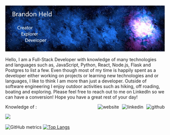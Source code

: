 ![Header](https://github.com/brandonheld/brandonheld/blob/main/githubprofile.jpg)

Hello,
I am a Full-Stack Developer with knowledge of many technologies and languages such as, JavaScript, Python, React, Node.js, Flask and Postgres to list a few. Even though most of my time is happily spent as a developer either working on projects or learning new technologies and or languages, I like to think I am more than just a developer. Outside of software engineering I enjoy outdoor activities such as hiking, off roading, boating and exploring. Please feel free to reach out to me on LinkedIn so we can have a conversion! Hope you have a great rest of your day!

[<img align="right"  src='https://cdn.jsdelivr.net/npm/simple-icons@3.0.1/icons/github.svg' alt='github' height='40' style="padding-left: 10px">](https://github.com/brandonheld) [<img align="right" src='https://cdn.jsdelivr.net/npm/simple-icons@3.0.1/icons/linkedin.svg' alt='linkedin' height='40' style="padding-left: 10px">](https://www.linkedin.com/in/brandon-held12/)  [<img align="right" src='https://cdn.jsdelivr.net/npm/simple-icons@3.0.1/icons/icloud.svg' alt='website' height='40'>](https://brandonheld.dev) 

  
Knowledge of :

![](https://img.shields.io/badge/OS-Linux-informational?style=plastic&logo=Linux&logoColor=white)

![GitHub metrics](https://metrics.lecoq.io/brandonheld)   [![Top Langs](https://github-readme-stats.vercel.app/api/top-langs/?username=brandonheld&theme=tokyonight&hide_border)](https://github.com/anuraghazra/github-readme-stats)
